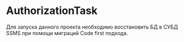 # AuthorizationTask
Для запуска данного проекта необходимо восстановить БД в СУБД SSMS при помощи миграций Code first подхода.
